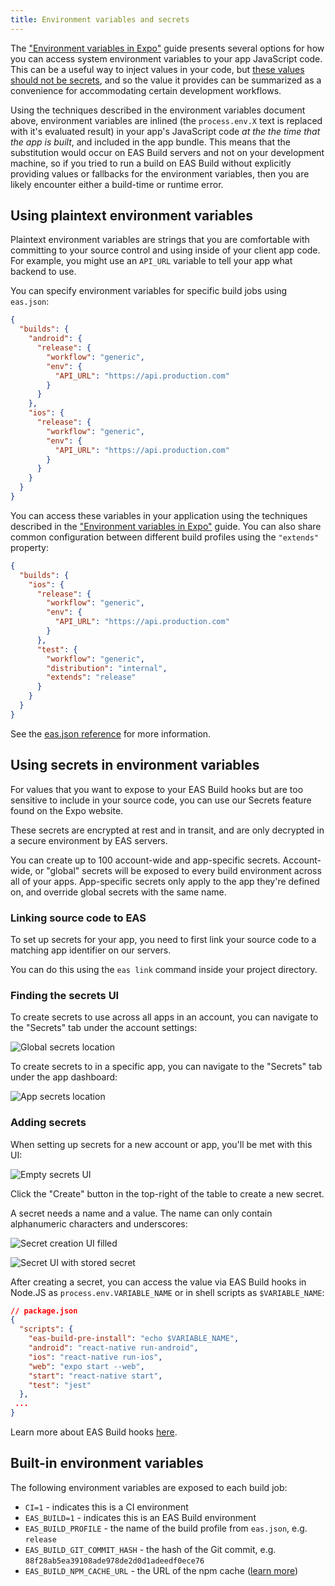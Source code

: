 ```yaml
---
title: Environment variables and secrets
---
```


The ["Environment variables in Expo"](/guides/environment-variables.md) guide presents several options for how you can access system environment variables to your app JavaScript code. This can be a useful way to inject values in your code, but [these values should not be secrets](/guides/environment-variables.md#security-considerations), and so the value it provides can be summarized as a convenience for accommodating certain development workflows.

Using the techniques described in the environment variables document above, environment variables are inlined (the `process.env.X` text is replaced with it's evaluated result) in your app's JavaScript code _at the the time that the app is built_, and included in the app bundle. This means that the substitution would occur on EAS Build servers and not on your development machine, so if you tried to run a build on EAS Build without explicitly providing values or fallbacks for the environment variables, then you are likely encounter either a build-time or runtime error.

## Using plaintext environment variables

Plaintext environment variables are strings that you are comfortable with committing to your source control and using inside of your client app code. For example, you might use an `API_URL` variable to tell your app what backend to use.

You can specify environment variables for specific build jobs using `eas.json`:

```json
{
  "builds": {
    "android": {
      "release": {
        "workflow": "generic",
        "env": {
          "API_URL": "https://api.production.com"
        }
      }
    },
    "ios": {
      "release": {
        "workflow": "generic",
        "env": {
          "API_URL": "https://api.production.com"
        }
      }
    }
  }
}
```

You can access these variables in your application using the techniques described in the ["Environment variables in Expo"](/guides/environment-variables.md) guide. You can also share common configuration between different build profiles using the `"extends"` property:

```json
{
  "builds": {
    "ios": {
      "release": {
        "workflow": "generic",
        "env": {
          "API_URL": "https://api.production.com"
        }
      },
      "test": {
        "workflow": "generic",
        "distribution": "internal",
        "extends": "release"
      }
    }
  }
}
```

See the [eas.json reference](/build/eas-json.md) for more information.

## Using secrets in environment variables

For values that you want to expose to your EAS Build hooks but are too sensitive to include in your source code, you can use our Secrets feature found on the Expo website.

These secrets are encrypted at rest and in transit, and are only decrypted in a secure environment by EAS servers.

You can create up to 100 account-wide and app-specific secrets. Account-wide, or "global" secrets will be exposed to every build environment across all of your apps. App-specific secrets only apply to the app they're defined on, and override global secrets with the same name.

### Linking source code to EAS

<!-- TODO: either implement `eas link` or add this to `eas build:configure` -->

To set up secrets for your app, you need to first link your source code to a matching app identifier on our servers.

You can do this using the `eas link` command inside your project directory.

### Finding the secrets UI

To create secrets to use across all apps in an account, you can navigate to the "Secrets" tab under the account settings:

![Global secrets location](/static/images/eas-build/environment-secrets/secrets-account-nav.png)

To create secrets to in a specific app, you can navigate to the "Secrets" tab under the app dashboard:

![App secrets location](/static/images/eas-build/environment-secrets/secrets-project-nav.png)

### Adding secrets

When setting up secrets for a new account or app, you'll be met with this UI:

![Empty secrets UI](/static/images/eas-build/environment-secrets/secrets-empty.png)

Click the "Create" button in the top-right of the table to create a new secret.

A secret needs a name and a value. The name can only contain alphanumeric characters and underscores:

![Secret creation UI filled](/static/images/eas-build/environment-secrets/secrets-create-filled.png)

![Secret UI with stored secret](/static/images/eas-build/environment-secrets/secrets-populated.png)

After creating a secret, you can access the value via EAS Build hooks in Node.JS as `process.env.VARIABLE_NAME` or in shell scripts as `$VARIABLE_NAME`:

```json
// package.json
{
  "scripts": {
    "eas-build-pre-install": "echo $VARIABLE_NAME",
    "android": "react-native run-android",
    "ios": "react-native run-ios",
    "web": "expo start --web",
    "start": "react-native start",
    "test": "jest"
  },
 ...
}
```

Learn more about EAS Build hooks [here](/build-reference/how-tos/#eas-build-specific-npm-hooks).

## Built-in environment variables

The following environment variables are exposed to each build job:

- `CI=1` - indicates this is a CI environment
- `EAS_BUILD=1` - indicates this is an EAS Build environment
- `EAS_BUILD_PROFILE` - the name of the build profile from `eas.json`, e.g. `release`
- `EAS_BUILD_GIT_COMMIT_HASH` - the hash of the Git commit, e.g. `88f28ab5ea39108ade978de2d0d1adeedf0ece76`
- `EAS_BUILD_NPM_CACHE_URL` - the URL of the npm cache ([learn more](how-tos.md#using-npm-cache-with-yarn-v1))
